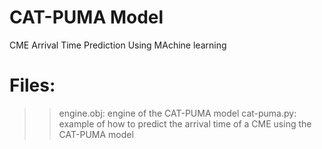 # CAT-PUMA Model
CME Arrival Time Prediction Using MAchine learning
# Files:
>> engine.obj: engine of the CAT-PUMA model
>> cat-puma.py: example of how to predict the arrival time of a CME using the CAT-PUMA model
